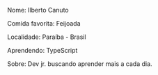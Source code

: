 Nome: Ilberto Canuto

Comida favorita: Feijoada

Localidade: Paraíba - Brasil

Aprendendo: TypeScript

Sobre: Dev jr. buscando aprender mais a cada dia.